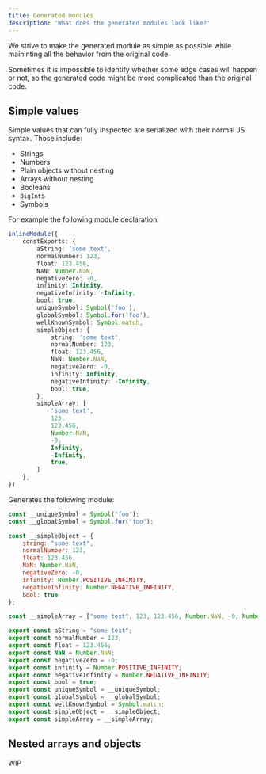 ```yaml
---
title: Generated modules
description: 'What does the generated modules look like?'
---
```


We strive to make the generated module as simple as possible while maininting all the behavior from the original code.

Sometimes it is impossible to identify whether some edge cases will happen or not, so the generated code might be more complicated than the original code.

## Simple values

Simple values that can fully inspected are serialized with their normal JS syntax. Those include:
- Strings
- Numbers
- Plain objects without nesting
- Arrays without nesting
- Booleans
- `BigInt`s
- Symbols

For example the following module declaration:

```ts
inlineModule({
	constExports: {
		aString: 'some text',
		normalNumber: 123,
		float: 123.456,
		NaN: Number.NaN,
		negativeZero: -0,
		infinity: Infinity,
		negativeInfinity: -Infinity,
		bool: true,
		uniqueSymbol: Symbol('foo'),
		globalSymbol: Symbol.for('foo'),
		wellKnownSymbol: Symbol.match,
		simpleObject: {
			string: 'some text',
			normalNumber: 123,
			float: 123.456,
			NaN: Number.NaN,
			negativeZero: -0,
			infinity: Infinity,
			negativeInfinity: -Infinity,
			bool: true,
		},
		simpleArray: [
			'some text',
			123,
			123.456,
			Number.NaN,
			-0,
			Infinity,
			-Infinity,
			true,
		]
	},
})
```

Generates the following module:

```js
const __uniqueSymbol = Symbol("foo");
const __globalSymbol = Symbol.for("foo");

const __simpleObject = {
	string: "some text",
	normalNumber: 123,
	float: 123.456,
	NaN: Number.NaN,
	negativeZero: -0,
	infinity: Number.POSITIVE_INFINITY,
	negativeInfinity: Number.NEGATIVE_INFINITY,
	bool: true
};

const __simpleArray = ["some text", 123, 123.456, Number.NaN, -0, Number.POSITIVE_INFINITY, Number.NEGATIVE_INFINITY, true];

export const aString = "some text";
export const normalNumber = 123;
export const float = 123.456;
export const NaN = Number.NaN;
export const negativeZero = -0;
export const infinity = Number.POSITIVE_INFINITY;
export const negativeInfinity = Number.NEGATIVE_INFINITY;
export const bool = true;
export const uniqueSymbol = __uniqueSymbol;
export const globalSymbol = __globalSymbol;
export const wellKnownSymbol = Symbol.match;
export const simpleObject = __simpleObject;
export const simpleArray = __simpleArray;
```

## Nested arrays and objects

WIP
